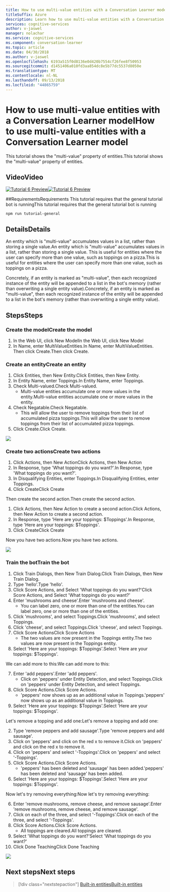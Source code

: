 ```yaml
---
title: How to use multi-value entities with a Conversation Learner model - Microsoft Cognitive Services | Microsoft Docs
titleSuffix: Azure
description: Learn how to use multi-value entities with a Conversation Learner model.
services: cognitive-services
author: v-jaswel
manager: nolachar
ms.service: cognitive-services
ms.component: conversation-learner
ms.topic: article
ms.date: 04/30/2018
ms.author: v-jaswel
ms.openlocfilehash: 6193a515f0d8136e0d420b7554cf26fee8f50953
ms.sourcegitcommit: d1451406a010fd3aa854dc8e5b77dc5537d8050e
ms.translationtype: MT
ms.contentlocale: nl-NL
ms.lasthandoff: 09/13/2018
ms.locfileid: "44865759"
---
```

# <a name="how-to-use-multi-value-entities-with-a-conversation-learner-model"></a><span data-ttu-id="a0625-103">How to use multi-value entities with a Conversation Learner model</span><span class="sxs-lookup"><span data-stu-id="a0625-103">How to use multi-value entities with a Conversation Learner model</span></span>
<span data-ttu-id="a0625-104">This tutorial shows the "multi-value" property of entities.</span><span class="sxs-lookup"><span data-stu-id="a0625-104">This tutorial shows the "multi-value" property of entities.</span></span>

## <a name="video"></a><span data-ttu-id="a0625-105">Video</span><span class="sxs-lookup"><span data-stu-id="a0625-105">Video</span></span>

<span data-ttu-id="a0625-106">[![Tutorial 6 Preview](http://aka.ms/cl-tutorial-06-preview)](http://aka.ms/blis-tutorial-06)</span><span class="sxs-lookup"><span data-stu-id="a0625-106">[![Tutorial 6 Preview](http://aka.ms/cl-tutorial-06-preview)](http://aka.ms/blis-tutorial-06)</span></span>

##<a name="requirements"></a><span data-ttu-id="a0625-107">Requirements</span><span class="sxs-lookup"><span data-stu-id="a0625-107">Requirements</span></span>
<span data-ttu-id="a0625-108">This tutorial requires that the general tutorial bot is running</span><span class="sxs-lookup"><span data-stu-id="a0625-108">This tutorial requires that the general tutorial bot is running</span></span>

    npm run tutorial-general

## <a name="details"></a><span data-ttu-id="a0625-109">Details</span><span class="sxs-lookup"><span data-stu-id="a0625-109">Details</span></span>
<span data-ttu-id="a0625-110">An entity which is "multi-value" accumulates values in a list, rather than storing a single value.</span><span class="sxs-lookup"><span data-stu-id="a0625-110">An entity which is "multi-value" accumulates values in a list, rather than storing a single value.</span></span>  <span data-ttu-id="a0625-111">This is useful for entities where the user can specify more than one value, such as toppings on a pizza.</span><span class="sxs-lookup"><span data-stu-id="a0625-111">This is useful for entities where the user can specify more than one value, such as toppings on a pizza.</span></span>

<span data-ttu-id="a0625-112">Concretely, if an entity is marked as "multi-value", then each recognized instance of the entity will be appended to a list in the bot's memory (rather than overwriting a single entity value).</span><span class="sxs-lookup"><span data-stu-id="a0625-112">Concretely, if an entity is marked as "multi-value", then each recognized instance of the entity will be appended to a list in the bot's memory (rather than overwriting a single entity value).</span></span>

## <a name="steps"></a><span data-ttu-id="a0625-113">Steps</span><span class="sxs-lookup"><span data-stu-id="a0625-113">Steps</span></span>

### <a name="create-the-model"></a><span data-ttu-id="a0625-114">Create the model</span><span class="sxs-lookup"><span data-stu-id="a0625-114">Create the model</span></span>

1. <span data-ttu-id="a0625-115">In the Web UI, click New Model</span><span class="sxs-lookup"><span data-stu-id="a0625-115">In the Web UI, click New Model</span></span>
2. <span data-ttu-id="a0625-116">In Name, enter MultiValueEntities.</span><span class="sxs-lookup"><span data-stu-id="a0625-116">In Name, enter MultiValueEntities.</span></span> <span data-ttu-id="a0625-117">Then click Create.</span><span class="sxs-lookup"><span data-stu-id="a0625-117">Then click Create.</span></span>

### <a name="create-an-entity"></a><span data-ttu-id="a0625-118">Create an entity</span><span class="sxs-lookup"><span data-stu-id="a0625-118">Create an entity</span></span>

1. <span data-ttu-id="a0625-119">Click Entities, then New Entity.</span><span class="sxs-lookup"><span data-stu-id="a0625-119">Click Entities, then New Entity.</span></span>
2. <span data-ttu-id="a0625-120">In Entity Name, enter Toppings.</span><span class="sxs-lookup"><span data-stu-id="a0625-120">In Entity Name, enter Toppings.</span></span>
3. <span data-ttu-id="a0625-121">Check Multi-valued.</span><span class="sxs-lookup"><span data-stu-id="a0625-121">Check Multi-valued.</span></span>
    - <span data-ttu-id="a0625-122">Multi-value entities accumulate one or more values in the entity.</span><span class="sxs-lookup"><span data-stu-id="a0625-122">Multi-value entities accumulate one or more values in the entity.</span></span>
2. <span data-ttu-id="a0625-123">Check Negatable.</span><span class="sxs-lookup"><span data-stu-id="a0625-123">Check Negatable.</span></span>  
    - <span data-ttu-id="a0625-124">This will allow the user to remove toppings from their list of accumulated pizza toppings.</span><span class="sxs-lookup"><span data-stu-id="a0625-124">This will allow the user to remove toppings from their list of accumulated pizza toppings.</span></span>
3. <span data-ttu-id="a0625-125">Click Create.</span><span class="sxs-lookup"><span data-stu-id="a0625-125">Click Create.</span></span>

![](../media/tutorial6_entities.PNG)

### <a name="create-two-actions"></a><span data-ttu-id="a0625-126">Create two actions</span><span class="sxs-lookup"><span data-stu-id="a0625-126">Create two actions</span></span>

1. <span data-ttu-id="a0625-127">Click Actions, then New Action</span><span class="sxs-lookup"><span data-stu-id="a0625-127">Click Actions, then New Action</span></span>
2. <span data-ttu-id="a0625-128">In Response, type 'What toppings do you want?'.</span><span class="sxs-lookup"><span data-stu-id="a0625-128">In Response, type 'What toppings do you want?'.</span></span>
3. <span data-ttu-id="a0625-129">In Disqualifying Entities, enter Toppings.</span><span class="sxs-lookup"><span data-stu-id="a0625-129">In Disqualifying Entities, enter Toppings.</span></span>
3. <span data-ttu-id="a0625-130">Click Create</span><span class="sxs-lookup"><span data-stu-id="a0625-130">Click Create</span></span>

<span data-ttu-id="a0625-131">Then create the second action.</span><span class="sxs-lookup"><span data-stu-id="a0625-131">Then create the second action.</span></span>

1. <span data-ttu-id="a0625-132">Click Actions, then New Action to create a second action.</span><span class="sxs-lookup"><span data-stu-id="a0625-132">Click Actions, then New Action to create a second action.</span></span>
3. <span data-ttu-id="a0625-133">In Response, type 'Here are your toppings: $Toppings'.</span><span class="sxs-lookup"><span data-stu-id="a0625-133">In Response, type 'Here are your toppings: $Toppings'.</span></span>
4. <span data-ttu-id="a0625-134">Click Create</span><span class="sxs-lookup"><span data-stu-id="a0625-134">Click Create</span></span>

<span data-ttu-id="a0625-135">Now you have two actions.</span><span class="sxs-lookup"><span data-stu-id="a0625-135">Now you have two actions.</span></span>

![](../media/tutorial6_actions.PNG)

### <a name="train-the-bot"></a><span data-ttu-id="a0625-136">Train the bot</span><span class="sxs-lookup"><span data-stu-id="a0625-136">Train the bot</span></span>

1. <span data-ttu-id="a0625-137">Click Train Dialogs, then New Train Dialog.</span><span class="sxs-lookup"><span data-stu-id="a0625-137">Click Train Dialogs, then New Train Dialog.</span></span>
2. <span data-ttu-id="a0625-138">Type 'hello'.</span><span class="sxs-lookup"><span data-stu-id="a0625-138">Type 'hello'.</span></span>
3. <span data-ttu-id="a0625-139">Click Score Actions, and Select 'What toppings do you want?'</span><span class="sxs-lookup"><span data-stu-id="a0625-139">Click Score Actions, and Select 'What toppings do you want?'</span></span>
2. <span data-ttu-id="a0625-140">Enter 'mushrooms and cheese'.</span><span class="sxs-lookup"><span data-stu-id="a0625-140">Enter 'mushrooms and cheese'.</span></span> 
    - <span data-ttu-id="a0625-141">You can label zero, one or more than one of the entities.</span><span class="sxs-lookup"><span data-stu-id="a0625-141">You can label zero, one or more than one of the entities.</span></span>
3. <span data-ttu-id="a0625-142">Click 'mushrooms', and select Toppings.</span><span class="sxs-lookup"><span data-stu-id="a0625-142">Click 'mushrooms', and select Toppings.</span></span>
4. <span data-ttu-id="a0625-143">Click 'cheese', and select Toppings.</span><span class="sxs-lookup"><span data-stu-id="a0625-143">Click 'cheese', and select Toppings.</span></span>
5. <span data-ttu-id="a0625-144">Click Score Actions</span><span class="sxs-lookup"><span data-stu-id="a0625-144">Click Score Actions</span></span>
    - <span data-ttu-id="a0625-145">The two values are now present in the Toppings entity.</span><span class="sxs-lookup"><span data-stu-id="a0625-145">The two values are now present in the Toppings entity.</span></span> 
6. <span data-ttu-id="a0625-146">Select 'Here are your toppings: $Toppings'.</span><span class="sxs-lookup"><span data-stu-id="a0625-146">Select 'Here are your toppings: $Toppings'.</span></span>

<span data-ttu-id="a0625-147">We can add more to this:</span><span class="sxs-lookup"><span data-stu-id="a0625-147">We can add more to this:</span></span>

7. <span data-ttu-id="a0625-148">Enter 'add peppers'.</span><span class="sxs-lookup"><span data-stu-id="a0625-148">Enter 'add peppers'.</span></span>
    - <span data-ttu-id="a0625-149">Click on 'peppers' under Entity Detection, and select Toppings.</span><span class="sxs-lookup"><span data-stu-id="a0625-149">Click on 'peppers' under Entity Detection, and select Toppings.</span></span>
3. <span data-ttu-id="a0625-150">Click Score Actions.</span><span class="sxs-lookup"><span data-stu-id="a0625-150">Click Score Actions.</span></span>
    - <span data-ttu-id="a0625-151">'peppers' now shows up as an additional value in Toppings.</span><span class="sxs-lookup"><span data-stu-id="a0625-151">'peppers' now shows up as an additional value in Toppings.</span></span>
6. <span data-ttu-id="a0625-152">Select 'Here are your toppings: $Toppings'.</span><span class="sxs-lookup"><span data-stu-id="a0625-152">Select 'Here are your toppings: $Toppings'.</span></span>

<span data-ttu-id="a0625-153">Let's remove a topping and add one:</span><span class="sxs-lookup"><span data-stu-id="a0625-153">Let's remove a topping and add one:</span></span>

2. <span data-ttu-id="a0625-154">Type 'remove peppers and add sausage'.</span><span class="sxs-lookup"><span data-stu-id="a0625-154">Type 'remove peppers and add sausage'.</span></span>
1. <span data-ttu-id="a0625-155">Click on 'peppers' and click on the red x to remove it.</span><span class="sxs-lookup"><span data-stu-id="a0625-155">Click on 'peppers' and click on the red x to remove it.</span></span>
2. <span data-ttu-id="a0625-156">Click on 'peppers' and select '-Toppings'.</span><span class="sxs-lookup"><span data-stu-id="a0625-156">Click on 'peppers' and select '-Toppings'.</span></span>
3. <span data-ttu-id="a0625-157">Click Score Actions.</span><span class="sxs-lookup"><span data-stu-id="a0625-157">Click Score Actions.</span></span>
    - <span data-ttu-id="a0625-158">'peppers' has been deleted and 'sausage' has been added.</span><span class="sxs-lookup"><span data-stu-id="a0625-158">'peppers' has been deleted and 'sausage' has been added.</span></span>
6. <span data-ttu-id="a0625-159">Select 'Here are your toppings: $Toppings'.</span><span class="sxs-lookup"><span data-stu-id="a0625-159">Select 'Here are your toppings: $Toppings'.</span></span>

<span data-ttu-id="a0625-160">Now let's try removing everything:</span><span class="sxs-lookup"><span data-stu-id="a0625-160">Now let's try removing everything:</span></span>

6. <span data-ttu-id="a0625-161">Enter 'remove mushrooms, remove cheese, and remove sausage'.</span><span class="sxs-lookup"><span data-stu-id="a0625-161">Enter 'remove mushrooms, remove cheese, and remove sausage'.</span></span>
7. <span data-ttu-id="a0625-162">Click on each of the three, and select '-Toppings'.</span><span class="sxs-lookup"><span data-stu-id="a0625-162">Click on each of the three, and select '-Toppings'.</span></span>
7. <span data-ttu-id="a0625-163">Click Score Actions.</span><span class="sxs-lookup"><span data-stu-id="a0625-163">Click Score Actions.</span></span>
    - <span data-ttu-id="a0625-164">All toppings are cleared.</span><span class="sxs-lookup"><span data-stu-id="a0625-164">All toppings are cleared.</span></span>
2. <span data-ttu-id="a0625-165">Select 'What toppings do you want?'</span><span class="sxs-lookup"><span data-stu-id="a0625-165">Select 'What toppings do you want?'</span></span>
3. <span data-ttu-id="a0625-166">Click Done Teaching</span><span class="sxs-lookup"><span data-stu-id="a0625-166">Click Done Teaching</span></span>

![](../media/tutorial6_dialogs.PNG)

## <a name="next-steps"></a><span data-ttu-id="a0625-167">Next steps</span><span class="sxs-lookup"><span data-stu-id="a0625-167">Next steps</span></span>

> [!div class="nextstepaction"]
> [<span data-ttu-id="a0625-168">Built-in entities</span><span class="sxs-lookup"><span data-stu-id="a0625-168">Built-in entities</span></span>](./7-built-in-entities.md)

